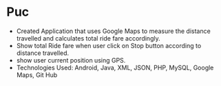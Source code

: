 # Puc

*	Created Application that uses Google Maps to measure the distance travelled and calculates total ride fare accordingly.
*	Show total Ride fare when user click on Stop button according to distance travelled.
*	show user current position using GPS.
*	Technologies Used: Android, Java, XML, JSON, PHP, MySQL, Google Maps, Git Hub
